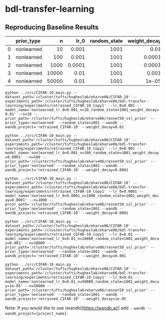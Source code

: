 # bdl-transfer-learning

## Reproducing Baseline Results

|    | prior_type   |     n |   lr_0 |   random_state |   weight_decay |
|---:|:-------------|------:|-------:|---------------:|---------------:|
|  0 | nonlearned   |    10 | 0.001  |           1001 |         0.01   |
|  1 | nonlearned   |   100 | 0.001  |           1001 |         0.0001 |
|  2 | nonlearned   |  1000 | 0.0001 |           1001 |         0.0001 |
|  3 | nonlearned   | 10000 | 0.01   |           1001 |         0.001  |
|  4 | nonlearned   | 50000 | 0.01   |           1001 |         1e-05  |

`python ../src/CIFAR-10_main.py --dataset_path='/cluster/tufts/hugheslab/eharve06/CIFAR-10' --experiments_path='/cluster/tufts/hugheslab/eharve06/bdl-transfer-learning/experiments/retrained_CIFAR-10_Copy1' --lr_0=0.001 --model_name='nonlearned_lr_0=0.001_n=10_random_state=1001_weight_decay=0.01' --n=10 --prior_path='/cluster/tufts/hugheslab/eharve06/resnet50_ssl_prior' --prior_type='nonlearned' --random_state=1001 --wandb --wandb_project='retrained_CIFAR-10' --weight_decay=0.01`

`python ../src/CIFAR-10_main.py --dataset_path='/cluster/tufts/hugheslab/eharve06/CIFAR-10' --experiments_path='/cluster/tufts/hugheslab/eharve06/bdl-transfer-learning/experiments/retrained_CIFAR-10_Copy1' --lr_0=0.001 --model_name='nonlearned_lr_0=0.001_n=100_random_state=1001_weight_decay=0.0001' --n=100 --prior_path='/cluster/tufts/hugheslab/eharve06/resnet50_ssl_prior' --prior_type='nonlearned' --random_state=1001 --wandb --wandb_project='retrained_CIFAR-10' --weight_decay=0.0001`

`python ../src/CIFAR-10_main.py --dataset_path='/cluster/tufts/hugheslab/eharve06/CIFAR-10' --experiments_path='/cluster/tufts/hugheslab/eharve06/bdl-transfer-learning/experiments/retrained_CIFAR-10_Copy1' --lr_0=0.0001 --model_name='nonlearned_lr_0=0.0001_n=1000_random_state=1001_weight_decay=0.0001' --n=1000 --prior_path='/cluster/tufts/hugheslab/eharve06/resnet50_ssl_prior' --prior_type='nonlearned' --random_state=1001 --wandb --wandb_project='retrained_CIFAR-10' --weight_decay=0.0001`

`python ../src/CIFAR-10_main.py --dataset_path='/cluster/tufts/hugheslab/eharve06/CIFAR-10' --experiments_path='/cluster/tufts/hugheslab/eharve06/bdl-transfer-learning/experiments/retrained_CIFAR-10_Copy1' --lr_0=0.01 --model_name='nonlearned_lr_0=0.01_n=10000_random_state=1001_weight_decay=0.001' --n=10000 --prior_path='/cluster/tufts/hugheslab/eharve06/resnet50_ssl_prior' --prior_type='nonlearned' --random_state=1001 --wandb --wandb_project='retrained_CIFAR-10' --weight_decay=0.001`

`python ../src/CIFAR-10_main.py --dataset_path='/cluster/tufts/hugheslab/eharve06/CIFAR-10' --experiments_path='/cluster/tufts/hugheslab/eharve06/bdl-transfer-learning/experiments/retrained_CIFAR-10_Copy1' --lr_0=0.01 --model_name='nonlearned_lr_0=0.01_n=50000_random_state=1001_weight_decay=1e-05' --n=50000 --prior_path='/cluster/tufts/hugheslab/eharve06/resnet50_ssl_prior' --prior_type='nonlearned' --random_state=1001 --wandb --wandb_project='retrained_CIFAR-10' --weight_decay=1e-05`

Note: If you would like to use (wandb)[https://wandb.ai/] add `--wandb --wandb_project={project_name}`.

